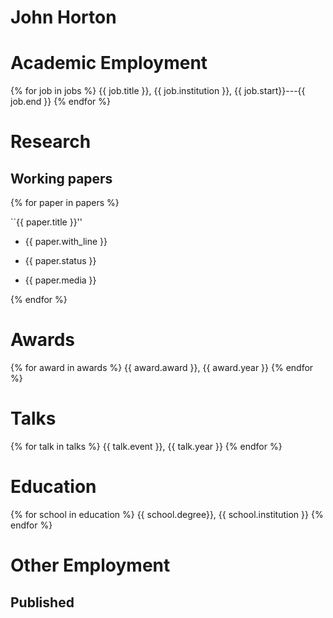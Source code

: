 # John Horton

# Academic Employment

{% for job in jobs %}
   {{ job.title }}, {{ job.institution }}, {{ job.start}}---{{ job.end }} 
{% endfor %} 


# Research

## Working papers

{% for paper in papers %}

``{{ paper.title }}''

* {{ paper.with_line }}

* {{ paper.status }}

* {{ paper.media }} 

{% endfor %}


# Awards
{% for award in awards %}
   {{ award.award }},    {{ award.year }}
{% endfor %}


# Talks
{% for talk in talks %}
   {{ talk.event }},    {{ talk.year }}
{% endfor %}

# Education

{% for school in education %}
{{ school.degree}}, {{ school.institution }} 
{% endfor %}

# Other Employment


## Published 